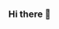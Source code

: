### Hi there 👋

<!--
**ts4ed/ts4ed** is a ✨ _special_ ✨ repository because its `README.md` (this file) appears on your GitHub profile.

Here are some ideas to get you started:

- 🔭 I’m currently working on getting a job in Front-End
- 🌱 I’m currently learning everything related to it 👆🏻
- 👯 I am looking for cooperation with interesting and purposeful people
- 📫 You can find and contact me using the links below 👇🏻
- ⚡ Fun fact: I love dancing and rock climbing 

🗂️My contacts & social media:

<ul>
  <li>
  <img alt="Gmail" width="15px" 
src="https://upload.wikimedia.org/wikipedia/commons/thumb/7/7e/Gmail_icon_%282020%29.svg/1280px-Gmail_icon_%282020%29.svg.png" /> 
<a href="mailto:tsukotaed@gmail.com" target="_blank">tsukotaed@gmail.com</a>
  </li>
  <li>
  <img alt="LinkedIn" width="15px" 
src="https://cdn-icons-png.flaticon.com/512/174/174857.png" /> 
<a href="https://www.linkedin.com/in/eduardtsukota/" target="_blank">eduardtsukota</a>
  </li>
  <li>
  <img alt="Telegram" width="15px" 
src="https://upload.wikimedia.org/wikipedia/commons/thumb/8/82/Telegram_logo.svg/480px-Telegram_logo.svg.png" /> 
<a href="https://t.me/ts4ed" target="_blank">ts4ed</a>
  </li>
</ul>

🗂️My stack & tools:

<img align="left" alt="GitHub" width="32px" 
src="https://cdn-icons-png.flaticon.com/512/1051/1051377.png" />

<img align="left" alt="Git" width="32px" 
src="https://raw.githubusercontent.com/github/explore/80688e429a7d4ef2fca1e82350fe8e3517d3494d/topics/git/git.png" />

<img align="left" alt="Visual Studio Code" width="32px" 
src="https://raw.githubusercontent.com/github/explore/80688e429a7d4ef2fca1e82350fe8e3517d3494d/topics/visual-studio-code/visual-studio-code.png" />

<img align="left" alt="HTML5" width="32px" 
src="https://raw.githubusercontent.com/github/explore/80688e429a7d4ef2fca1e82350fe8e3517d3494d/topics/html/html.png" />

<img align="left" alt="CSS3" width="32px" 
src="https://raw.githubusercontent.com/github/explore/80688e429a7d4ef2fca1e82350fe8e3517d3494d/topics/css/css.png" />

<img align="left" alt="Sass" width="32px" 
src="https://raw.githubusercontent.com/github/explore/80688e429a7d4ef2fca1e82350fe8e3517d3494d/topics/sass/sass.png" />

<img align="left" alt="JavaScript" width="32px" src="https://raw.githubusercontent.com/github/explore/80688e429a7d4ef2fca1e82350fe8e3517d3494d/topics/javascript/javascript.png" />

<img align="left" alt="TypeScript" width="32px" src="https://raw.githubusercontent.com/github/explore/80688e429a7d4ef2fca1e82350fe8e3517d3494d/topics/typescript/typescript.png" />

<img align="left" alt="React" width="32px" 
src="https://raw.githubusercontent.com/github/explore/80688e429a7d4ef2fca1e82350fe8e3517d3494d/topics/react/react.png" />

<img align="left" alt="Node.js" width="32px" 
src="https://raw.githubusercontent.com/github/explore/80688e429a7d4ef2fca1e82350fe8e3517d3494d/topics/nodejs/nodejs.png" />

<img align="left" alt="Parcel" width="32px" 
src="https://parceljs.org/assets/og.png" />

<img align="left" alt="Webpack" width="32px" 
src="https://raw.githubusercontent.com/github/explore/80688e429a7d4ef2fca1e82350fe8e3517d3494d/topics/webpack/webpack.png" />
